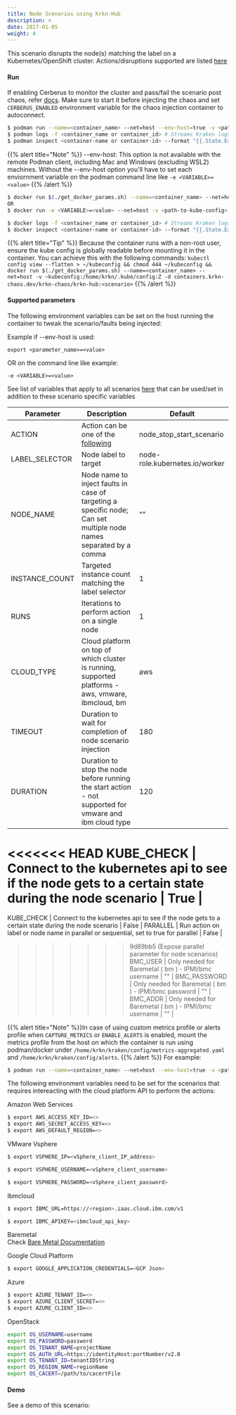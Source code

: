 ```yaml
---
title: Node Scenarios using Krkn-Hub
description: >
date: 2017-01-05
weight: 4
---
```

This scenario disrupts the node(s) matching the label on a Kubernetes/OpenShift cluster. Actions/disruptions supported are listed [here](/docs/scenarios/node-scenarios/_index.md)

#### Run
If enabling Cerberus to monitor the cluster and pass/fail the scenario post chaos, refer [docs](/docs/cerberus/). Make sure to start it before injecting the chaos and set `CERBERUS_ENABLED` environment variable for the chaos injection container to autoconnect.

```bash
$ podman run --name=<container_name> --net=host --env-host=true -v <path-to-kube-config>:/home/krkn/.kube/config:Z -d containers.krkn-chaos.dev/krkn-chaos/krkn-hub:node-scenarios
$ podman logs -f <container_name or container_id> # Streams Kraken logs
$ podman inspect <container-name or container-id> --format "{{.State.ExitCode}}" # Outputs exit code which can considered as pass/fail for the scenario
```
{{% alert title="Note" %}} --env-host: This option is not available with the remote Podman client, including Mac and Windows (excluding WSL2) machines. 
Without the --env-host option you'll have to set each enviornment variable on the podman command line like  `-e <VARIABLE>=<value>`
{{% /alert %}}

```bash
$ docker run $(./get_docker_params.sh) --name=<container_name> --net=host -v <path-to-kube-config>:/home/krkn/.kube/config:Z -d containers.krkn-chaos.dev/krkn-chaos/krkn-hub:node-scenarios
OR 
$ docker run -e <VARIABLE>=<value> --net=host -v <path-to-kube-config>:/home/krkn/.kube/config:Z -d containers.krkn-chaos.dev/krkn-chaos/krkn-hub:node-scenarios

$ docker logs -f <container_name or container_id> # Streams Kraken logs
$ docker inspect <container-name or container-id> --format "{{.State.ExitCode}}" # Outputs exit code which can considered as pass/fail for the scenario
```
{{% alert title="Tip" %}} Because the container runs with a non-root user, ensure the kube config is globally readable before mounting it in the container. You can achieve this with the following commands:
```kubectl config view --flatten > ~/kubeconfig && chmod 444 ~/kubeconfig && docker run $(./get_docker_params.sh) --name=<container_name> --net=host -v ~kubeconfig:/home/krkn/.kube/config:Z -d containers.krkn-chaos.dev/krkn-chaos/krkn-hub:<scenario>``` {{% /alert %}}
#### Supported parameters


The following environment variables can be set on the host running the container to tweak the scenario/faults being injected:

Example if --env-host is used:
```
export <parameter_name>=<value>
```
OR on the command line like example: 

```
-e <VARIABLE>=<value> 
```

See list of variables that apply to all scenarios [here](all_scenarios_env.md) that can be used/set in addition to these scenario specific variables

Parameter               | Description                                                           | Default
----------------------- | -----------------------------------------------------------------     | ------------------------------------ |
ACTION                  | Action can be one of the [following](https://github.com/krkn-chaos/krkn/blob/master/docs/node_scenarios.md) | node_stop_start_scenario |
LABEL_SELECTOR          | Node label to target                                                  | node-role.kubernetes.io/worker       |
NODE_NAME               | Node name to inject faults in case of targeting a specific node; Can set multiple node names separated by a comma      | ""                                   |
INSTANCE_COUNT          | Targeted instance count matching the label selector                   | 1                                    |
RUNS                    | Iterations to perform action on a single node                         | 1                                    |
CLOUD_TYPE              | Cloud platform on top of which cluster is running, supported platforms - aws, vmware, ibmcloud, bm           | aws |
TIMEOUT                 | Duration to wait for completion of node scenario injection             | 180                                |
DURATION                | Duration to stop the node before running the start action - not supported for vmware and ibm cloud type             | 120                                |
<<<<<<< HEAD
KUBE_CHECK       | Connect to the kubernetes api to see if the node gets to a certain state during the node scenario   | True                               |
=======
KUBE_CHECK       | Connect to the kubernetes api to see if the node gets to a certain state during the node scenario   | False                               |
PARALLEL     | Run action on label or node name in parallel or sequential, set to true for parallel | False |
>>>>>>> 9d89bb5 (Expose parallel parameter for node scenarios)
BMC_USER                 | Only needed for Baremetal ( bm ) - IPMI/bmc username | "" | 
BMC_PASSWORD             | Only needed for Baremetal ( bm ) - IPMI/bmc password | "" |
BMC_ADDR                 | Only needed for Baremetal ( bm ) - IPMI/bmc username | "" |

{{% alert title="Note" %}}In case of using custom metrics profile or alerts profile when `CAPTURE_METRICS` or `ENABLE_ALERTS` is enabled, mount the metrics profile from the host on which the container is run using podman/docker under `/home/krkn/kraken/config/metrics-aggregated.yaml` and `/home/krkn/kraken/config/alerts`. {{% /alert %}}
 For example:
```bash
$ podman run --name=<container_name> --net=host --env-host=true -v <path-to-custom-metrics-profile>:/home/krkn/kraken/config/metrics-aggregated.yaml -v <path-to-custom-alerts-profile>:/home/krkn/kraken/config/alerts -v <path-to-kube-config>:/home/krkn/.kube/config:Z -d containers.krkn-chaos.dev/krkn-chaos/krkn-hub:container-scenarios 
```

The following environment variables need to be set for the scenarios that requires intereacting with the cloud platform API to perform the actions:

Amazon Web Services
```bash
$ export AWS_ACCESS_KEY_ID=<>
$ export AWS_SECRET_ACCESS_KEY=<>
$ export AWS_DEFAULT_REGION=<>
```

VMware Vsphere
```bash
$ export VSPHERE_IP=<vSphere_client_IP_address>

$ export VSPHERE_USERNAME=<vSphere_client_username>

$ export VSPHERE_PASSWORD=<vSphere_client_password>

```


Ibmcloud 
```bash
$ export IBMC_URL=https://<region>.iaas.cloud.ibm.com/v1

$ export IBMC_APIKEY=<ibmcloud_api_key>

```

Baremetal <br/>
Check [Bare Metal Documentation](node-scenarios-bm-krkn-hub.md)

Google Cloud Platform
```bash
$ export GOOGLE_APPLICATION_CREDENTIALS=<GCP Json>

```

Azure
```bash
$ export AZURE_TENANT_ID=<>
$ export AZURE_CLIENT_SECRET=<>
$ export AZURE_CLIENT_ID=<>

```

OpenStack

```bash
export OS_USERNAME=username
export OS_PASSWORD=password
export OS_TENANT_NAME=projectName
export OS_AUTH_URL=https://identityHost:portNumber/v2.0
export OS_TENANT_ID=tenantIDString
export OS_REGION_NAME=regionName
export OS_CACERT=/path/to/cacertFile
```

#### Demo
See a demo of this scenario:
<script src="https://asciinema.org/a/ANZY7HhPdWTNaWt4xMFanF6Q5.js" id="asciicast-ANZY7HhPdWTNaWt4xMFanF6Q5" async="true" style="max-width:900px; max-height:400px; width:100%; aspect-ratio:20/9;"></script>
